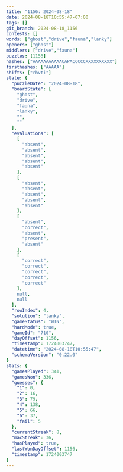 ```yaml
---
title: "1156: 2024-08-18"
date: 2024-08-18T10:55:47-07:00
tags: []
git_branch: 2024-08-18_1156
contests: []
words: ["ghost","drive","fauna","lanky"]
openers: ["ghost"]
middlers: ["drive","fauna"]
puzzles: [1156]
hashes: ["AAAAAAAAAAACAPACCCCCXXXXXXXXXX"]
firsthashes: ["AAAAA"]
shifts: ["rhvti"]
state: {
  "puzzleDate": "2024-08-18",
  "boardState": [
    "ghost",
    "drive",
    "fauna",
    "lanky",
    "",
    ""
  ],
  "evaluations": [
    [
      "absent",
      "absent",
      "absent",
      "absent",
      "absent"
    ],
    [
      "absent",
      "absent",
      "absent",
      "absent",
      "absent"
    ],
    [
      "absent",
      "correct",
      "absent",
      "present",
      "absent"
    ],
    [
      "correct",
      "correct",
      "correct",
      "correct",
      "correct"
    ],
    null,
    null
  ],
  "rowIndex": 4,
  "solution": "lanky",
  "gameStatus": "WIN",
  "hardMode": true,
  "gameId": "710",
  "dayOffset": 1156,
  "timestamp": 1724003747,
  "datetime": "2024-08-18T10:55:47",
  "schemaVersion": "0.22.0"
}
stats: {
  "gamesPlayed": 341,
  "gamesWon": 336,
  "guesses": {
    "1": 0,
    "2": 16,
    "3": 79,
    "4": 138,
    "5": 66,
    "6": 37,
    "fail": 5
  },
  "currentStreak": 8,
  "maxStreak": 36,
  "hasPlayed": true,
  "lastWonDayOffset": 1156,
  "timestamp": 1724003747
}
---
```

<!-- more -->
